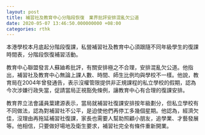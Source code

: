```yaml
---
layout: post
title: 補習社及教育中心分階段恢復　業界批評安排混亂欠公道
date: 2020-05-07 13:46:50.000000000 +08:00
categories: rthk
---
```


本港學校本月底起分階段復課，私營補習社及教育中心須跟隨不同年級學生的復課時間表，分階段恢復補習活動。

教育中心聯盟發言人蘇廸希批評，有關安排極之不合理，安排混亂欠公道。他指出，補習社及教育中心無論上課人數、時間、師生比例均與學校不一樣。他說，教育局在2004年曾發通告，表示沒權管限提供非正規課程的私立學校的假期，認為今次涉嫌行政失當，促請當局正視豁免條例，讓教育中心有合理的復課安排。

教育界立法會議員葉建源表示，當局就補習社復課安排按年級劃分，但私立學校有不同做法，認為對補習社不公平，是迫使他們再停工多幾個星期。他認為，經濟欠佳，沒理由再拖延補習社復課，家長也需要人幫助照顧小朋友，追學業、才藝發展等。他相信，只要做好場地及衛生要求，補習社完全有條件重新開業。
